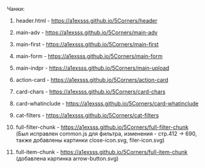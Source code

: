 Чанки:

1. header.html - https://a1exsss.github.io/5Corners/header

2. main-adv - https://a1exsss.github.io/5Corners/main-adv

3. main-first - https://a1exsss.github.io/5Corners/main-first

4. main-form - https://a1exsss.github.io/5Corners/main-form

5. main-indpr - https://a1exsss.github.io/5Corners/main-upload

6. action-card - https://a1exsss.github.io/5Corners/action-card

7. card-chars - https://a1exsss.github.io/5Corners/card-chars

8. card-whatinclude - https://a1exsss.github.io/5Corners/card-whatinclude

9. cat-filters - https://a1exsss.github.io/5Corners/cat-filters

10. full-filter-chunk - https://a1exsss.github.io/5Corners/full-filter-chunk (Был исправлен common.js для фильтра, изменения - стр.412 -> 690, также добавлены картинки close-icon.svg, filer-icon.svg)

11. full-item-chunk - https://a1exsss.github.io/5Corners/full-item-chunk (добавлена картинка arrow-button.svg)